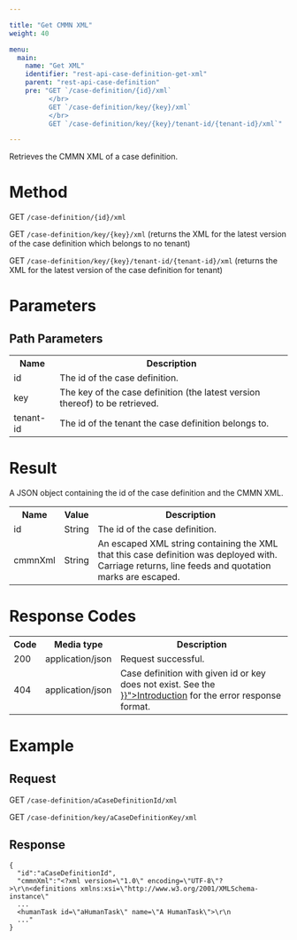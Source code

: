```yaml
---

title: "Get CMMN XML"
weight: 40

menu:
  main:
    name: "Get XML"
    identifier: "rest-api-case-definition-get-xml"
    parent: "rest-api-case-definition"
    pre: "GET `/case-definition/{id}/xml`
          </br>
          GET `/case-definition/key/{key}/xml`
          </br>
          GET `/case-definition/key/{key}/tenant-id/{tenant-id}/xml`"

---
```



Retrieves the CMMN XML of a case definition.


# Method

GET `/case-definition/{id}/xml`

GET `/case-definition/key/{key}/xml` (returns the XML for the latest version of the case definition which belongs to no tenant)

GET `/case-definition/key/{key}/tenant-id/{tenant-id}/xml` (returns the XML for the latest version of the case definition for tenant)


# Parameters

## Path Parameters

<table class="table table-striped">
  <tr>
    <th>Name</th>
    <th>Description</th>
  </tr>
  <tr>
    <td>id</td>
    <td>The id of the case definition.</td>
  </tr>
  <tr>
    <td>key</td>
    <td>The key of the case definition (the latest version thereof) to be retrieved.</td>
  </tr>
  <tr>
    <td>tenant-id</td>
    <td>The id of the tenant the case definition belongs to.</td>
  </tr>
</table>

# Result

A JSON object containing the id of the case definition and the CMMN XML.

<table class="table table-striped">
  <tr>
    <th>Name</th>
    <th>Value</th>
    <th>Description</th>
  </tr>
  <tr>
    <td>id</td>
    <td>String</td>
    <td>The id of the case definition.</td>
  </tr>
  <tr>
    <td>cmmnXml</td>
    <td>String</td>
    <td>An escaped XML string containing the XML that this case definition was deployed with. Carriage returns, line feeds and quotation marks are escaped.</td>
  </tr>
</table>


# Response Codes

<table class="table table-striped">
  <tr>
    <th>Code</th>
    <th>Media type</th>
    <th>Description</th>
  </tr>
  <tr>
    <td>200</td>
    <td>application/json</td>
    <td>Request successful.</td>
  </tr>
  <tr>
    <td>404</td>
    <td>application/json</td>
    <td>Case definition with given id or key does not exist. See the <a href="{{< relref "reference/rest/overview/_index.md#error-handling" >}}">Introduction</a> for the error response format.</td>
  </tr>
</table>


# Example

## Request

<!-- TODO: Insert a 'real' example -->
GET `/case-definition/aCaseDefinitionId/xml`

GET `/case-definition/key/aCaseDefinitionKey/xml`

## Response

    {
      "id":"aCaseDefinitionId",
      "cmmnXml":"<?xml version=\"1.0\" encoding=\"UTF-8\"?>\r\n<definitions xmlns:xsi=\"http://www.w3.org/2001/XMLSchema-instance\"
      ...
      <humanTask id=\"aHumanTask\" name=\"A HumanTask\">\r\n
      ..."
    }
